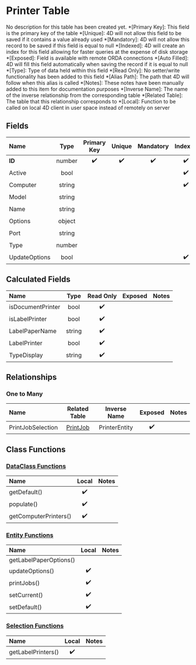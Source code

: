 ﻿# Printer Table
No description for this table has been created yet.
*[Primary Key]: This field is the primary key of the table
*[Unique]: 4D will not allow this field to be saved if it contains a value already used
*[Mandatory]: 4D will not allow this record to be saved if this field is equal to null
*[Indexed]: 4D will create an index for this field allowing for faster queries at the expense of disk storage
*[Exposed]: Field is available with remote ORDA connections
*[Auto Filled]: 4D will fill this field automatically when saving the record if it is equal to null
*[Type]: Type of data held within this field
*[Read Only]: No setter/write functionality has been added to this field
*[Alias Path]: The path that 4D will follow when this alias is called
*[Notes]: These notes have been manually added to this item for documentation purposes
*[Inverse Name]: The name of the inverse relationship from the corresponding table
*[Related Table]: The table that this relationship corresponds to
*[Local]: Function to be called on local 4D client in user space instead of remotely on server
## Fields

|Name|Type|Primary Key|Unique|Mandatory|Indexed|Exposed|Auto Filled|Notes|
|:---|:---:|:---:|:---:|:---:|:---:|:---:|:---:|:---:|
|**ID**|number|✔️|✔️|✔️|✔️|✔️|✔️||
|Active|bool||||✔️|✔️|||
|Computer|string||||✔️|✔️|||
|Model|string|||||✔️|||
|Name|string|||||✔️|||
|Options|object|||||✔️|||
|Port|string|||||✔️|||
|Type|number|||||✔️|||
|UpdateOptions|bool||||✔️|✔️|||

## Calculated Fields

|Name|Type|Read Only|Exposed|Notes|
|:---|:---:|:---:|:---:|:---:|
|isDocumentPrinter|bool|✔️|||
|isLabelPrinter|bool|✔️|||
|LabelPaperName|string|✔️|||
|LabelPrinter|bool|✔️|||
|TypeDisplay|string|✔️|||

## Relationships

### One to Many

|Name|Related Table|Inverse Name|Exposed|Notes|
|:---|:---:|:---:|:---:|:---:|
|PrintJobSelection|[PrintJob](PrintJob.md)|PrinterEntity|✔️||

## Class Functions

### [DataClass Functions](https://github.com/synthotec/SynthoTec-4D/blob/main/Project/Sources/Classes/Printer.4dm)

|Name|Local|Notes|
|:---|:---:|:---:|
|getDefault()|✔️||
|populate()|✔️||
|getComputerPrinters()|✔️||

### [Entity Functions](https://github.com/synthotec/SynthoTec-4D/blob/main/Project/Sources/Classes/PrinterEntity.4dm)

|Name|Local|Notes|
|:---|:---:|:---:|
|getLabelPaperOptions()|||
|updateOptions()|✔️||
|printJobs()|✔️||
|setCurrent()|✔️||
|setDefault()|✔️||

### [Selection Functions](https://github.com/synthotec/SynthoTec-4D/blob/main/Project/Sources/Classes/PrinterSelection.4dm)

|Name|Local|Notes|
|:---|:---:|:---:|
|getLabelPrinters()|✔️||